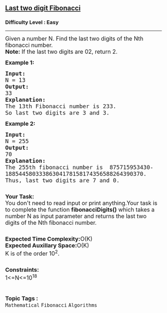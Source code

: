 <h2><a href="https://practice.geeksforgeeks.org/problems/last-two-digit-fibonacci3353/1?page=1&category[]=Fibonacci&sortBy=submissions">Last two digit Fibonacci</a></h2><h3>Difficulty Level : Easy</h3><hr><div class="problems_problem_content__Xm_eO"><p><span style="font-size:18px">Given a number N. Find the last two digits of the Nth fibonacci number.<br>
<strong>Note:</strong> If the last two digits are 02, return 2.</span></p>

<p><span style="font-size:18px"><strong>Example 1:</strong></span></p>

<pre><span style="font-size:18px"><strong>Input:</strong>
N = 13
<strong>Output:</strong>
33
<strong>Explanation:</strong>
The 13th Fibonacci number is 233.
So last two digits are 3 and 3.</span></pre>

<p><span style="font-size:18px"><strong>Example 2:</strong></span></p>

<pre><span style="font-size:18px"><strong>Input:</strong>
N = 255
<strong>Output:</strong>
70
<strong>Explanation:</strong>
The 255th fibonacci number is  875715953430-
18854458033386304178158174356588264390370.
Thus, last two digits are 7 and 0.</span></pre>

<p><br>
<span style="font-size:18px"><strong>Your Task:</strong><br>
You don't need to read input or print anything.Your task is to complete the function <strong>fibonacciDigits()</strong> which takes a number N as input parameter and returns the last two digits of the Nth fibonacci number.</span></p>

<p><br>
<span style="font-size:18px"><strong>Expected Time Complexity:</strong>O(K)<br>
<strong>Expected Auxillary Space:</strong>O(K)<br>
K is of the order 10<sup>2</sup>.</span></p>

<p><br>
<span style="font-size:18px"><strong>Constraints:</strong><br>
1&lt;=N&lt;=10<sup>18</sup></span></p>
</div><br><p><span style=font-size:18px><strong>Topic Tags : </strong><br><code>Mathematical</code>&nbsp;<code>Fibonacci</code>&nbsp;<code>Algorithms</code>&nbsp;